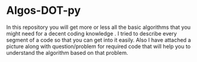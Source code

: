 # Algos-DOT-py
In this repository you will get more or less all the basic algorithms that you might need for a decent coding knowledge . I tried to describe every segment of a code so that you can get into it easily. Also I have attached a picture along with question/problem for required code that will help you to understand the algorithm  based on that problem. 
